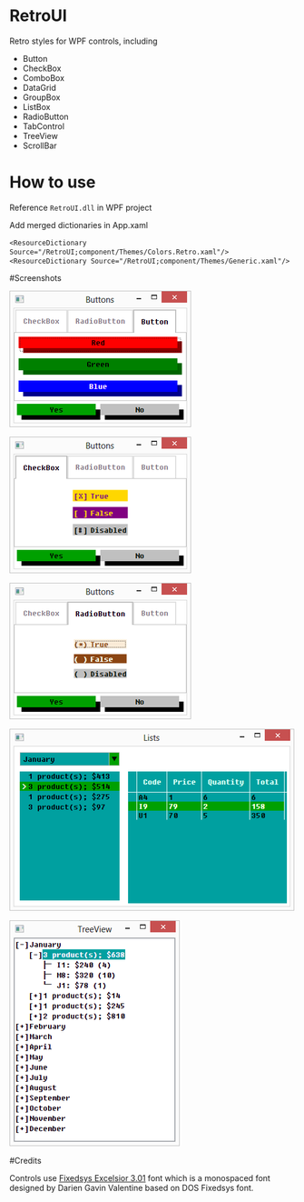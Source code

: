 # RetroUI
Retro styles for WPF controls, including
* Button
* CheckBox
* ComboBox
* DataGrid
* GroupBox
* ListBox
* RadioButton
* TabControl
* TreeView
* ScrollBar

# How to use
Reference `RetroUI.dll` in WPF project

Add merged dictionaries in App.xaml

    <ResourceDictionary Source="/RetroUI;component/Themes/Colors.Retro.xaml"/>
    <ResourceDictionary Source="/RetroUI;component/Themes/Generic.xaml"/>
    
#Screenshots

![retro Button](https://github.com/AlexanderSharykin/RetroUI/blob/master/Screens/Buttons.png)

![retro CheckBox](https://github.com/AlexanderSharykin/RetroUI/blob/master/Screens/CheckBox.png)

![retro RadioButton](https://github.com/AlexanderSharykin/RetroUI/blob/master/Screens/RadioButton.png)

![retro Lists](https://github.com/AlexanderSharykin/RetroUI/blob/master/Screens/Lists.png)

![retro TreeView](https://github.com/AlexanderSharykin/RetroUI/blob/master/Screens/TreeView.png)

#Credits

Controls use [Fixedsys Excelsior 3.01](https://en.wikipedia.org/wiki/Fixedsys_Excelsior) font which is a monospaced font designed by Darien Gavin Valentine based on DOS Fixedsys font.

